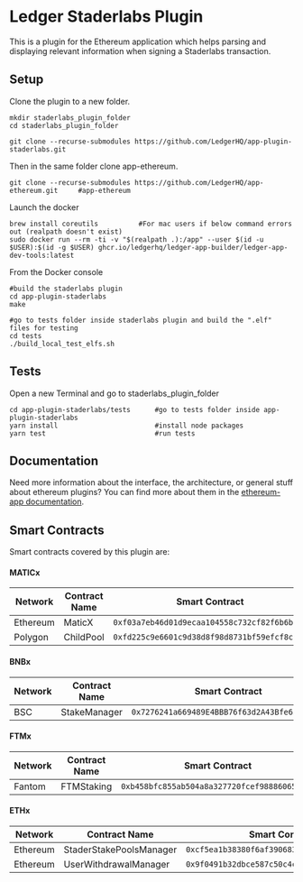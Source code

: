 # Ledger Staderlabs Plugin

This is a plugin for the Ethereum application which helps parsing and displaying relevant information when signing a Staderlabs transaction.

## Setup

Clone the plugin to a new folder.

```shell
mkdir staderlabs_plugin_folder
cd staderlabs_plugin_folder

git clone --recurse-submodules https://github.com/LedgerHQ/app-plugin-staderlabs.git
```

Then in the same folder clone app-ethereum.

```shell
git clone --recurse-submodules https://github.com/LedgerHQ/app-ethereum.git     #app-ethereum
```

Launch the docker

```shell
brew install coreutils          #For mac users if below command errors out (realpath doesn't exist)
sudo docker run --rm -ti -v "$(realpath .):/app" --user $(id -u $USER):$(id -g $USER) ghcr.io/ledgerhq/ledger-app-builder/ledger-app-dev-tools:latest
```

From the Docker console

```shell
#build the staderlabs plugin
cd app-plugin-staderlabs
make

#go to tests folder inside staderlabs plugin and build the ".elf" files for testing
cd tests
./build_local_test_elfs.sh
```

## Tests

Open a new Terminal and go to staderlabs_plugin_folder

```shell
cd app-plugin-staderlabs/tests      #go to tests folder inside app-plugin-staderlabs
yarn install                        #install node packages
yarn test                           #run tests
```

## Documentation

Need more information about the interface, the architecture, or general stuff about ethereum plugins? You can find more about them in the [ethereum-app documentation](https://github.com/LedgerHQ/app-ethereum/blob/master/doc/ethapp_plugins.asc).

## Smart Contracts

Smart contracts covered by this plugin are:

#### MATICx

| Network  | Contract Name | Smart Contract                               |
| -------- | ------------- | -------------------------------------------- |
| Ethereum | MaticX        | `0xf03a7eb46d01d9ecaa104558c732cf82f6b6b645` |
| Polygon  | ChildPool     | `0xfd225c9e6601c9d38d8f98d8731bf59efcf8c0e3` |

#### BNBx

| Network | Contract Name | Smart Contract                               |
| ------- | ------------- | -------------------------------------------- |
| BSC     | StakeManager  | `0x7276241a669489E4BBB76f63d2A43Bfe63080F2F` |

#### FTMx

| Network | Contract Name | Smart Contract                               |
| ------- | ------------- | -------------------------------------------- |
| Fantom  | FTMStaking    | `0xb458bfc855ab504a8a327720fcef98886065529b` |

#### ETHx

| Network  | Contract Name           | Smart Contract                               |
| -------- | ----------------------- | -------------------------------------------- |
| Ethereum | StaderStakePoolsManager | `0xcf5ea1b38380f6af39068375516daf40ed70d299` |
| Ethereum | UserWithdrawalManager   | `0x9f0491b32dbce587c50c4c43ab303b06478193a7` |
